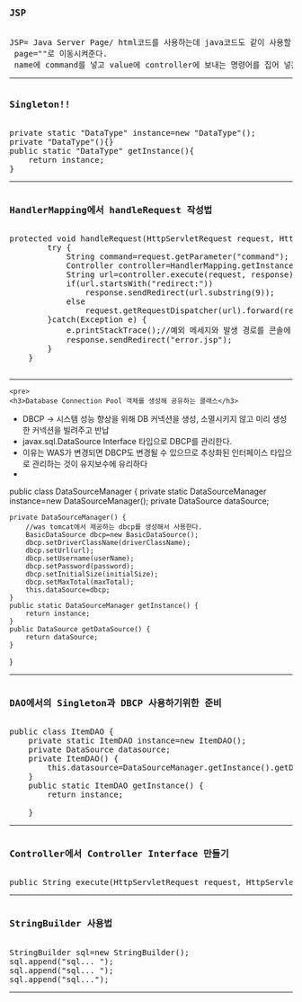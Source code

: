 <pre>
<h3>JSP</h3>
JSP= Java Server Page/ html코드를 사용하는데 java코드도 같이 사용할 수 있다
<jsp:forward page=""> page=""로 이동시켜준다.
<jsp:param value="" name=""> name에 command를 넣고 value에 controller에 보내는 명령어를 집어 넣는다. Parameter- 매개변수...지역변수..
</pre><hr>

<pre>
<h3>Singleton!!</h3>
private static "DataType" instance=new "DataType"();
private "DataType"(){}
public static "DataType" getInstance(){
	return instance;
}
</pre><hr>
<pre>
<h3>HandlerMapping에서 handleRequest 작성법</h3>
protected void handleRequest(HttpServletRequest request, HttpServletResponse response) throws ServletException, IOException {
		try {
			String command=request.getParameter("command");
			Controller controller=HandlerMapping.getInstance().create(command);
			String url=controller.execute(request, response).trim();
			if(url.startsWith("redirect:"))
				response.sendRedirect(url.substring(9));
			else
				request.getRequestDispatcher(url).forward(request, response);
		}catch(Exception e) {
			e.printStackTrace();//예외 메세지와 발생 경로를 콘솔에 모두 출력 할 수 있게 해준다.
			response.sendRedirect("error.jsp");
		}
	}
	</pre><hr>
	<pre>
	<h3>Database Connection Pool 객체를 생성해 공유하는 클래스</h3>
 * 	DBCP → 시스템 성능 향상을 위해 DB 커넥션을 생성, 소멸시키지 않고 미리 생성한 커넥션을 빌려주고 반납
 * 	javax.sql.DataSource Interface 타입으로 DBCP를 관리한다. 
 * 	이유는 WAS가 변경되면 DBCP도 변경될 수 있으므로 추상화된 인터페이스 타입으로 관리하는 것이 유지보수에 유리하다
 *
public class DataSourceManager {
	private static DataSourceManager instance=new DataSourceManager();
	private DataSource dataSource;
	
	private DataSourceManager() {
		//was tomcat에서 제공하는 dbcp를 생성해서 사용한다.
		BasicDataSource dbcp=new BasicDataSource();
		dbcp.setDriverClassName(driverClassName);
		dbcp.setUrl(url);
		dbcp.setUsername(userName);
		dbcp.setPassword(password);
		dbcp.setInitialSize(initialSize);
		dbcp.setMaxTotal(maxTotal);
		this.dataSource=dbcp;
	}
	public static DataSourceManager getInstance() {
		return instance;
	}
	public DataSource getDataSource() {
		return dataSource;
	}
}
</pre><hr>
<pre>
<h3>DAO에서의 Singleton과 DBCP 사용하기위한 준비</h3>
public class ItemDAO {
	private static ItemDAO instance=new ItemDAO();
	private DataSource datasource;
	private ItemDAO() {
		this.datasource=DataSourceManager.getInstance().getDataSource();
	}
	public static ItemDAO getInstance() {
		return instance;<br>
	}
</pre><hr>
<pre>
<h3>Controller에서 Controller Interface 만들기</h3>
public String execute(HttpServletRequest request, HttpServletResponse response) throws Exception;
</pre><hr>
<pre>
<h3>StringBuilder 사용법</h3>
StringBuilder sql=new StringBuilder();
sql.append("sql... ");
sql.append("sql... ");
sql.append("sql...");
</pre><hr>
